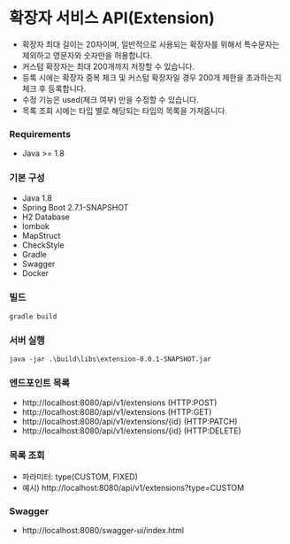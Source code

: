 # 확장자 서비스 API(Extension)

- 확장자 최대 길이는 20자이며, 일반적으로 사용되는 확장자를 위해서 특수문자는 제외하고 영문자와 숫자만을 허용합니다.
- 커스텀 확장자는 최대 200개까지 저장할 수 있습니다.
- 등록 시에는 확장자 중복 체크 및 커스텀 확장자일 경우 200개 제한을 초과하는지 체크 후 등록합니다.
- 수정 기능은 used(체크 여부) 만을 수정할 수 있습니다.
- 목록 조회 시에는 타입 별로 해당되는 타입의 목록을 가져옵니다.

### Requirements

- Java >= 1.8

### 기본 구성

- Java 1.8
- Spring Boot 2.7.1-SNAPSHOT
- H2 Database
- lombok
- MapStruct
- CheckStyle
- Gradle
- Swagger
- Docker

### 빌드

```
gradle build
```

### 서버 실행

```
java -jar .\build\libs\extension-0.0.1-SNAPSHOT.jar
```

### 엔드포인트 목록
- http://localhost:8080/api/v1/extensions (HTTP:POST)
- http://localhost:8080/api/v1/extensions (HTTP:GET)
- http://localhost:8080/api/v1/extensions/{id} (HTTP:PATCH)
- http://localhost:8080/api/v1/extensions/{id} (HTTP:DELETE)

### 목록 조회
- 파라미터: type(CUSTOM, FIXED)
- 예시) http://localhost:8080/api/v1/extensions?type=CUSTOM

### Swagger

- http://localhost:8080/swagger-ui/index.html
